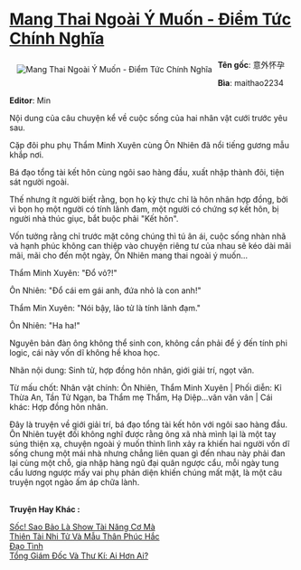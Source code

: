 <a href="https://utruyen.com/mang-thai-ngoai-y-muon-diem-tuc-chinh-nghia/18904/" title="Mang Thai Ngoài Ý Muốn - Điểm Tức Chính Nghĩa"><h1>Mang Thai Ngoài Ý Muốn - Điểm Tức Chính Nghĩa</h1></a><div style="display:table"><img align="right" style="float: left; padding: 10px;" src="https://utruyen.com/images/story/200x260/mang-thai-ngoai-y-muon-diem-tuc-chinh-nghia.jpg" alt="Mang Thai Ngoài Ý Muốn - Điểm Tức Chính Nghĩa"><b>Tên gốc</b>: 意外怀孕<p></p><b>Bìa</b>: maithao2234<p></p><b>Editor</b>: Min<p></p>Nội dung của câu chuyện kể về cuộc sống của hai nhân vật cưới trước yêu sau.<p></p>Cặp đôi phu phụ Thẩm Minh Xuyên cùng Ôn Nhiên đã nổi tiếng gương mẫu khắp nơi.<p></p>Bá đạo tổng tài kết hôn cùng ngôi sao hàng đầu, xuất nhập thành đôi, tiện sát người ngoài.<p></p>Thế nhưng ít người biết rằng, bọn họ kỳ thực chỉ là hôn nhân hợp đồng, bởi vì bọn họ một người có tính lãnh đam, một người có chứng sợ kết hôn, bị người nhà thúc giục, bắt buộc phải "Kết hôn".<p></p>Vốn tưởng rằng chỉ trước mặt công chúng thì tú ân ái, cuộc sống nhàn nhã và hạnh phúc không can thiệp vào chuyện riêng tư của nhau sẽ kéo dài mãi mãi, mãi cho đến một ngày, Ôn Nhiên mang thai ngoài ý muốn...<p></p>Thẩm Minh Xuyên: "Đổ vỏ?!"<p></p>Ôn Nhiên: "Đổ cái em gái anh, đứa nhỏ là con anh!"<p></p>Thẩm Min Xuyên: "Nói bậy, lão tử là tính lãnh đạm."<p></p>Ôn Nhiên: "Ha ha!"<p></p>Nguyên bản đàn ông không thể sinh con, không cần phải để ý đến tính phi logic, cái này vốn dĩ không hề khoa học.<p></p>Nhãn nội dung: Sinh tử, hợp đồng hôn nhân, giới giải trí, ngọt văn.<p></p>Từ mấu chốt: Nhân vật chính: Ôn Nhiên, Thẩm Minh Xuyên | Phối diễn: Kỉ Thừa An, Tần Tử Ngạn, ba Thẩm mẹ Thẩm, Hạ Diệp...vân vân vân | Cái khác: Hợp đồng hôn nhân.<p></p>Đây là truyện về giới giải trí, bá đạo tổng tài kết hôn với ngôi sao hàng đầu. Ôn Nhiên tuyệt đối không nghĩ được rằng ông xã nhà mình lại là một tay súng thiện xạ, chuyện ngoài ý muốn thình lình xảy ra khiến hai người vốn dĩ sống chung một mái nhà nhưng chẳng liên quan gì đến nhau này phải đan lại cùng một chỗ, gia nhập hàng ngũ đại quân ngược cẩu, mỗi ngày tung cẩu lương ngược mấy vai phụ phản diện khiến chúng mất mặt, là một câu truyện ngọt ngào ấm áp chữa lành.</div><p><br><b>Truyện Hay Khác :</b></p><a href="https://utruyen.com/soc-sao-bao-la-show-tai-nang-co-ma/24714/" alt="Sốc! Sao Bảo Là Show Tài Năng Cơ Mà">Sốc! Sao Bảo Là Show Tài Năng Cơ Mà</a><br/><a href="https://truyenhot2020.wordpress.com/2019/12/11/thien-tai-nhi-tu-va-mau-than-phuc-hac/" alt="Thiên Tài Nhi Tử Và Mẫu Thân Phúc Hắc">Thiên Tài Nhi Tử Và Mẫu Thân Phúc Hắc</a><br/><a href="https://github.com/quanluxury/truyenhot/tree/master/truyenhay/10621/" alt="Đạo Tình">Đạo Tình</a><br/><a href="https://www.flickr.com/photos/184340401@N07/48711941546/" alt="Tổng Giám Đốc Và Thư Kí: Ai Hơn Ai?">Tổng Giám Đốc Và Thư Kí: Ai Hơn Ai?</a><br/>